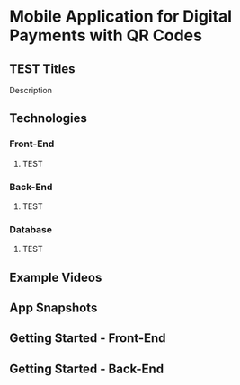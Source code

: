 # Mobile Application for Digital Payments with QR Codes

## TEST Titles

Description
## Technologies

### Front-End
1. TEST

### Back-End
1. TEST

### Database
1. TEST

## Example Videos

## App Snapshots

## Getting Started - Front-End

## Getting Started - Back-End
